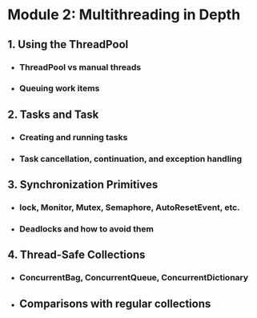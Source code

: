 # Module 2: Multithreading in Depth

## 1. Using the ThreadPool
- ### ThreadPool vs manual threads
- ### Queuing work items
## 2. Tasks and Task<T>
- ### Creating and running tasks
- ### Task cancellation, continuation, and exception handling
## 3. Synchronization Primitives
- ### lock, Monitor, Mutex, Semaphore, AutoResetEvent, etc.
- ### Deadlocks and how to avoid them
## 4. Thread-Safe Collections
- ### ConcurrentBag, ConcurrentQueue, ConcurrentDictionary
- ## Comparisons with regular collections
